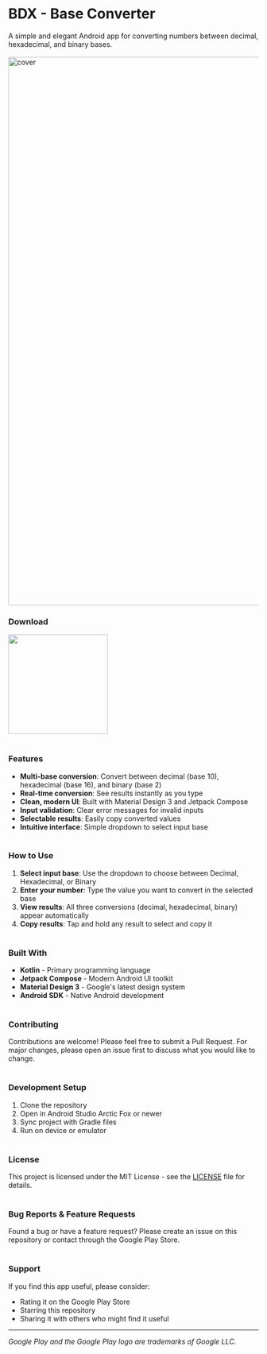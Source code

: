 # BDX - Base Converter

A simple and elegant Android app for converting numbers between decimal, hexadecimal, and binary bases.
<br><br>
<img width="1572" height="1104" alt="cover" src="https://github.com/user-attachments/assets/874ec3cc-cb23-4844-8001-06750b8b2d03" />



### Download
<a href="https://play.google.com/store/apps/details?id=com.rasmusac.bdx"><img src="https://play.google.com/intl/en_us/badges/static/images/badges/en_badge_web_generic.png" width="200"></a>
<br><br>

### Features
- **Multi-base conversion**: Convert between decimal (base 10), hexadecimal (base 16), and binary (base 2)
- **Real-time conversion**: See results instantly as you type
- **Clean, modern UI**: Built with Material Design 3 and Jetpack Compose
- **Input validation**: Clear error messages for invalid inputs
- **Selectable results**: Easily copy converted values
- **Intuitive interface**: Simple dropdown to select input base
<br><br>

### How to Use
1. **Select input base**: Use the dropdown to choose between Decimal, Hexadecimal, or Binary
2. **Enter your number**: Type the value you want to convert in the selected base
3. **View results**: All three conversions (decimal, hexadecimal, binary) appear automatically
4. **Copy results**: Tap and hold any result to select and copy it
<br><br>

### Built With
- **Kotlin** - Primary programming language
- **Jetpack Compose** - Modern Android UI toolkit
- **Material Design 3** - Google's latest design system
- **Android SDK** - Native Android development
<br><br>

### Contributing
Contributions are welcome! Please feel free to submit a Pull Request. For major changes, please open an issue first to discuss what you would like to change.
<br><br>

### Development Setup
1. Clone the repository
2. Open in Android Studio Arctic Fox or newer
3. Sync project with Gradle files
4. Run on device or emulator
<br><br>

### License
This project is licensed under the MIT License - see the [LICENSE](LICENSE) file for details.
<br><br>

### Bug Reports & Feature Requests
Found a bug or have a feature request? Please create an issue on this repository or contact through the Google Play Store.
<br><br>

### Support
If you find this app useful, please consider:
- Rating it on the Google Play Store
- Starring this repository
- Sharing it with others who might find it useful

---
*Google Play and the Google Play logo are trademarks of Google LLC.*
